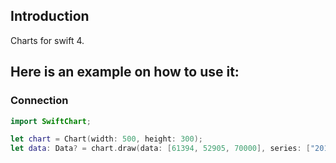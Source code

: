 ## Introduction

Charts for swift 4.

## Here is an example on how to use it:

### Connection

```swift
import SwiftChart;

let chart = Chart(width: 500, height: 300);
let data: Data? = chart.draw(data: [61394, 52905, 70000], series: ["2015", "2016", "2017"]);
```

